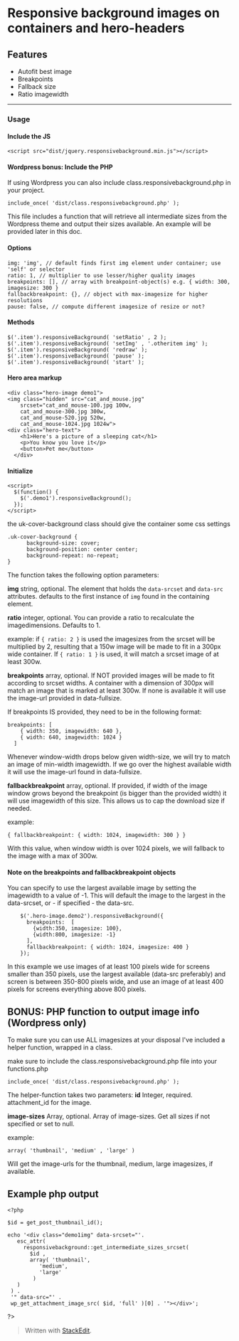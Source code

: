 

Responsive background images on containers and hero-headers
===========================================================

Features
----------

 - Autofit best image
 - Breakpoints
 - Fallback size
 - Ratio imagewidth


----------
### Usage ###
#### Include the JS ####

    <script src="dist/jquery.responsivebackground.min.js"></script>

#### Wordpress bonus: Include the PHP ####
If using Wordpress you can also include class.responsivebackground.php in your project.
```
include_once( 'dist/class.responsivebackground.php' );
```
This file includes a function that will retrieve all intermediate sizes from the Wordpress theme and output their sizes available. An example will be provided later in this doc.

#### Options ####
```
img: 'img', // default finds first img element under container; use 'self' or selector
ratio: 1, // multiplier to use lesser/higher quality images
breakpoints: [], // array with breakpoint-object(s) e.g. { width: 300, imagesize: 300 }
fallbackbreakpoint: {}, // object with max-imagesize for higher resolutions
pause: false, // compute different imagesize of resize or not?

```

#### Methods ####
```
$('.item').responsiveBackground( 'setRatio' , 2 );
$('.item').responsiveBackground( 'setImg' , '.otheritem img' );
$('.item').responsiveBackground( 'redraw' );
$('.item').responsiveBackground( 'pause' );
$('.item').responsiveBackground( 'start' );
```
#### Hero area markup ####

    <div class="hero-image demo1">
    <img class="hidden" src="cat_and_mouse.jpg"
        srcset="cat_and_mouse-100.jpg 100w,
        cat_and_mouse-300.jpg 300w,
        cat_and_mouse-520.jpg 520w,
        cat_and_mouse-1024.jpg 1024w">
    <div class="hero-text">
        <h1>Here's a picture of a sleeping cat</h1>
        <p>You know you love it</p>
        <button>Pet me</button>
      </div>
  </div>



#### Initialize ####
```
<script>
  $(function() {
    $('.demo1').responsiveBackground();
  });
</script>
```

the uk-cover-background class should give the container some css settings

    .uk-cover-background {
          background-size: cover;
          background-position: center center;
          background-repeat: no-repeat;
    }


  The function takes the following option parameters:

  **img**
string, optional.  The element that holds the `data-srcset` and `data-src` attributes. defaults to the first instance of `img` found in the containing element.

**ratio**
integer, optional. You can provide a ratio to recalculate the imagedimensions. Defaults to 1.

example: if `{ ratio: 2 }` is used the imagesizes from the srcset will be multiplied by 2, resulting that a 150w image will be made to fit in a 300px wide container. If `{ ratio: 1 }` is used, it will match a srcset image of at least 300w.

**breakpoints**
array, optional. If NOT provided images will be made to fit according to srcset widths. A container with a dimension of 300px will match an image that is marked at least 300w. If none is available it will use the image-url provided in data-fullsize.

If breakpoints IS provided, they need to be in the following format:

    breakpoints: [
        { width: 350, imagewidth: 640 },
        { width: 640, imagewidth: 1024 }
      ]
Whenever window-width drops below given width-size, we will try to match an image of min-width imagewidth. If we go over the highest available width it will use the image-url found in data-fullsize.

**fallbackbreakpoint**
array, optional. If provided, if width of the image window grows beyond the breakpoint (is bigger than the provided width) it will use imagewidth of this size. This allows us to cap the download size if needed.

example:

    { fallbackbreakpoint: { width: 1024, imagewidth: 300 } }
With this value, when window width is over 1024 pixels, we will fallback to the image with a max of 300w.

#### Note on the breakpoints and fallbackbreakpoint objects ####
You can specify to use the largest available image by setting the imagewidth to a value of -1. This will default the image to the largest in the data-srcset, or - if specified - the data-src.
```
    $('.hero-image.demo2').responsiveBackground({
      breakpoints:  [
        {width:350, imagesize: 100},
        {width:800, imagesize: -1}
      ],
      fallbackbreakpoint: { width: 1024, imagesize: 400 }
    });

```
In this example we use images of at least 100 pixels wide for screens smaller than 350 pixels, use the largest available (data-src preferably) and screen is between 350-800 pixels wide, and use an image of at least 400 pixels for screens everything above 800 pixels.

BONUS: PHP function to output image info (Wordpress only)
----------------------------------
To make sure you can use ALL imagesizes at your disposal I've included a helper function, wrapped in a class.

make sure to include the class.responsivebackground.php file into your functions.php
```
include_once( 'dist/class.responsivebackground.php' );
```

The helper-function takes two parameters:
**id**
Integer, required. attachment_id for the image.

**image-sizes**
Array, optional. Array of image-sizes. Get all sizes if not specified or set to null.

example:

    array( 'thumbnail', 'medium' , 'large' )

Will get the image-urls for the thumbnail, medium, large imagesizes, if available.

Example php output
------------------

    <?php

    $id = get_post_thumbnail_id();

    echo '<div class="demo1img" data-srcset="'.
       esc_attr(
         responsivebackground::get_intermediate_sizes_srcset(
           $id ,
           array( 'thumbnail',
              'medium',
              'large'
            )
       )
     ) .
     '" data-src="' .
     wp_get_attachment_image_src( $id, 'full' )[0] . '"></div>';
  ?>


> Written with [StackEdit](https://stackedit.io/app).


